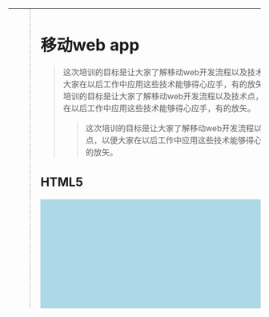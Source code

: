 <!DOCTYPE HTML>
<HTML>
<HEAD>
<TITLE>CSS</TITLE>
<meta http-equiv="content-type" content="text/html; charset=UTF-8">
<link rel="stylesheet" href="/css/zTreeStyle/zTreeStyle.css" type="text/css">
<script type="text/javascript" src="/js/lib/jquery/src/jquery-1.10.1.min.js"></script>
<script type="text/javascript" src="/js/lib/zTree/jquery.ztree.core-3.5.js"></script>
<script type="text/javascript" src="/js/lib/zTree/ztree_toc.min.js"></script>
</HEAD>
<BODY>
<script>
    $(document).ready(function(){
        $('#tree').ztree_toc({
            _header_nodes: [{
                name: "CSS"
            }],
            is_auto_number :true
        });
    });
</script>
<TABLE border=0 height=600px align=left>
<TR>
<TD width=260px align=left valign=top style="BORDER-RIGHT: #999999 1px dashed">
<ul id="tree" class="ztree">
</ul>
</TD>
<TD width=770px align=left valign=top style="padding-left: 20px;">


# 移动web app
> 这次培训的目标是让大家了解移动web开发流程以及技术点，以便大家在以后工作中应用这些技术能够得心应手，有的放矢。
> 这次培训的目标是让大家了解移动web开发流程以及技术点，以便大家在以后工作中应用这些技术能够得心应手，有的放矢。
>> 这次培训的目标是让大家了解移动web开发流程以及技术点，以便大家在以后工作中应用这些技术能够得心应手，有的放矢。
## HTML5 ##
<div style='display:block;height:500px;width:100%;background-color:lightblue;'>
</div>
## CSS3
<div style='display:block;height:500px;width:100%;background-color:blue;'>
</div>
## JavaScript
<div style='display:block;height:500px;width:100%;background-color:green;'>
</div>
### 基本语法
#### dsds
### 高级用法
#### dsds




<h1>第二部分</h1>
<h3>hello world</h3>



<h1>第三部分</h1>
<p>这次培训的目标是让大家了解移动web开发流程以及技术点，以便大家在以后工作中应用这些技术能够得心应手，有的放矢。</p>
<h2>解释一下什么是移动web应用开发</h2>
<h2>为什么要用Hybird（混搭）呢？</h2>
<p>移动开发分类：原生和hybird，为什么我们要用hybird呢？</p>
<ul>
<li>移动设备越来越强悍，网速越来越快，在移动设备上web app已经可以非常流畅</li>
<li>跨平台，通过cordova可以开发一次，在ios和android上都可以使用</li>
<li>开发效率高，易于掌握</li>
<li>如果你想来一个wap类似的站点，起个服务器就可以了</li>
</ul>
<h2>整体架构</h2>
<h2>Webview 和 native代码如何交互</h2>
<h2>三部分的关系</h2>
<h2>你一定要清楚【技术栈】</h2>
<p>界面UI展现</p>
<div class="highlight"><pre><span class="o">-</span> <span class="n">html5</span> <span class="o">+</span> <span class="n">css3</span> <span class="err">（界面</span><span class="n">UI</span><span class="err">展现）</span>
</pre></div>
<p>界面上的各种动态效果</p>
<div class="highlight"><pre><span class="o">-</span> <span class="n">js</span>           <span class="err">（各种动态效果）</span>
</pre></div>
<p>与服务器通信</p>
<div class="highlight"><pre><span class="o">-</span> <span class="n">ajax</span>         <span class="err">（与服务器通信）</span>
</pre></div>
<p>移动webapp和OS之间的桥梁：phonegap</p>
<div class="highlight"><pre><span class="o">-</span> <span class="n">cordova</span>       <span class="p">(</span><span class="err">亦即</span><span class="n">phonegap</span><span class="err">，是移动</span><span class="n">webapp</span><span class="err">和</span><span class="n">OS</span><span class="err">之间的桥梁，类似于</span><span class="n">shell</span><span class="p">)</span>
</pre></div>
<h2>移动端特点</h2>
<ul>
<li>ui有点不一样？（囿于屏幕尺寸和原生app影响）</li>
<li>viewport？</li>
<li>真的不用兼容浏览器么？</li>
<li>适配屏幕（？响应式布局）</li>
<li>移动端特有事件（如touch，手势等）咋整？</li>
<li>更多h5特性？（local storage，css3动画，canvas等？）</li>
</ul>
<p>如果大家对cordova不是很了解，以后可以补充一部分。</p>
</TD>
</TR>
</TABLE>

</BODY>
</HTML>
